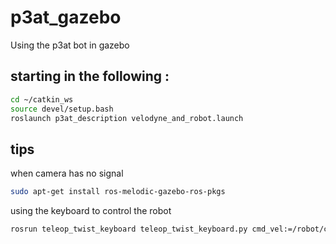 # p3at_gazebo
Using the p3at bot in gazebo

## starting in the following :

```bash
cd ~/catkin_ws
source devel/setup.bash 
roslaunch p3at_description velodyne_and_robot.launch
```

## tips

when camera has no signal

```bash
sudo apt-get install ros-melodic-gazebo-ros-pkgs
```

using the keyboard to control the robot

```bash
rosrun teleop_twist_keyboard teleop_twist_keyboard.py cmd_vel:=/robot/cmd_vel
```


